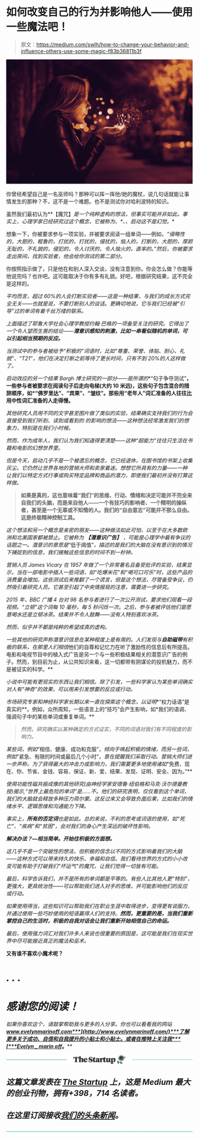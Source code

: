# 如何改变自己的行为并影响他人——使用一些魔法吧！

> 原文：<https://medium.com/swlh/how-to-change-your-behavior-and-influence-others-use-some-magic-f83b36811b3f>

![](img/b8d3cfe65f649cc1c6c9c2c1e48fe4b3.png)

你曾经希望自己是一名巫师吗？那种可以挥一挥他/她的魔杖，说几句话就能让事情发生的那种？不，这不是一个难题。也不是测试你对哈利波特的知识。

虽然我们最初认为**【魔咒】**是一个纯粹虚构的想法，但事实可能并非如此。事实上，心理学家已经研究过这个概念，它被称为*、*、**、*启动*这不是幻觉。**

想象一下，你被要求参与一项实验，并被要求阅读一组单词——例如，*“侵略性的，大胆的，粗鲁的，打扰的，打扰的，侵扰的，恼人的，打断的，大胆的，厚颜无耻的，不礼貌的，侵犯的，令人讨厌的，令人恼火的，直率的。”然后，你被要求走出房间，找到实验者，他会给你测试的第二部分。*

你按照指示做了，只是他在和别人深入交谈，没有注意到你。你会怎么做？你能等他说完吗？也许吧。这可能取决于你有多有礼貌。好吧，根据研究结果，这不完全是这样的。

**平均而言，超过 60%的人会打断实验者*——这是一种结果，与我们的成长方式完全无关——也就是说，不要打断别人的谈话。更确切地说，它与我们已经被“引导”过的单词有着千丝万缕的联系。*

*上面描述了耶鲁大学社会心理学教授约翰·巴格的一项备受关注的研究。它得出了一个令人望而生畏的结论——**潜意识感知的刺激，比如一串看似随机的单词，可以引起相当预期的反应。***

*当测试中的参与者被给予“积极的”词语时，比如“尊重、荣誉、体贴、耐心、礼貌”、“T21”，他们在决定打断之前等待了更长时间，只有不到 20%的人这样做了。*

*启动效应的另一个结果 Bargh 博士研究的一部分——是所谓的**“句子争夺测试”**，一些参与者被要求在阅读句子后走向电梯(大约 10 米远)，这些句子包含混合的措辞顺序，如*“佛罗里达”、“宾果”、“皱纹”。那些用“老年人”词汇准备的人往往比用中性词汇准备的人走得慢。**

*其他研究人员用不同的文字甚至图片做了类似的实验，结果确实支持我们的行为会直接受到我们听到、读到或看到的 的影响的想法——这种想法经常激发我们的想象力，特别是在我们小时候。*

*然而，作为成年人，我们认为我们知道得更清楚——这种“超能力”往往只生活在书籍和电影的幻想世界里。*

*但是今天，启动几乎不是一个被遗忘的概念，它已经退休，在图书馆的书架上收集灰尘。它仍然让世界各地的营销大师和卖家着迷。想想它所具有的力量——一种让我们以特定方式行事或购买特定品牌和商品的潜力，即使我们最初并没有打算这样做。*

> ****如果是真的，这也意味着“我们”的思维、行动、情绪和决定可能并不完全来自我们的头脑，而是来自他人——一个有技巧的影响者、一个精明的操纵者，甚至是一个无辜或不知情的人。我们的“自由意志”可能并不那么自由。这是终极精神控制工具。****

*这个想法和另一个概念是亲密的朋友——这种做法如此可怕，以至于在大多数欧洲和北美国家都被禁止。它被称为 ***【潜意识广告】*** ，可能是心理学中最有争议的话题之一。潜意识的意思是*“低于阈值”*，描述的是我们的大脑在没有意识到的情况下捕捉到的信息，我们接触这些信息的时间不到一秒钟。*

*营销人员 James Vicary 在 1957 年做了一个非常著名且备受批评的实验，结果显示，当在一部电影中插入一些词语，如“吃爆米花”和“喝可口可乐”时，这些产品的消费量会增加。这些测试后来推翻了一个谎言，但是这个想法，尽管备受争议，仍然吸引着研究人员。它甚至引起了中央情报局的注意，需要进一步研究。*

*2015 年，BBC 广播 4 台对 98 名参与者进行了一次公开测试，要求他们观看一段视频。“立顿”这个词每 10 毫秒，每 5 秒闪烁一次。之后，参与者被评估他们是愿意喝水还是立顿冰茶。结果并不令人鼓舞——没有人特别喜欢冰茶。*

*然而，似乎并不都是纯粹的希望成真的虚构。*

*一些其他的研究声称潜意识信息在某种程度上是有用的。人们发现与**自助磁带**有积极的联系，在那里人们相信*他们的自尊和记忆力在听了激励性的信息后有所提高。电影和电视节目中的植入式广告是另一个与一些积极结果相关的潜意识广告的例子。然而，到目前为止，从公共知识来看，这一切都带有阴谋论的投机魅力，而不是被证实的科学。**

*小说中可能有更现实的东西让我们相信。除了引发，一些科学家认为某些单词确实对人有“神奇”的效果，可以用来引发想要的反应或行动。*

*市场研究专家和神经科学家长期以来一直在探索这个概念，以证明**“权力话语”是真实的**。例如，众所周知，一些语言上的“技巧”会产生影响，如*我们的语调、强调句子中的某些单词或重复单词。**

> *然而，研究确实以某种确定的方式证实，不同的词语对我们有不同程度的影响力。*

*某些词，例如*“相信、健康、成功和克服”，*倾向于唤起积极的情绪，而另一些词，例如*“紧急、有限的时间或最后几个小时”，*意在提醒我们采取行动。营销大师们进一步声称，为了获得最大的冲击力或影响力，我们需要更多地使用诸如*“免费、现在、你、节省、金钱、容易、保证、新、爱、结果、发现、证明、安全、因为。”**

*使用功能性磁共振成像的其他研究(由神经学家安德鲁·纽伯格和马克·沃尔德曼教授)揭示,“世界上最危险的单词”是……不。他们的研究表明，仅仅看到这个单词，我们的大脑就会释放多种压力荷尔蒙。这反过来又会导致负面后果，比如我们的情绪水平、逻辑思维和沟通能力下降。*

*事实上，**所有的否定词**也是如此。总的来说，不利的思考或词语的使用，如“死亡”、“疾病”和“贫困”，会对我们的身心产生深远的破坏性影响。*

***解决办法？—相当简单。开始往积极的方面想。***

*这几乎不是一个突破性的想法，但积极的信念以不同的方式影响着我们的大脑——这种方式可以带来持久的快乐、幸福和自信。我们看待世界的方式的小小改变可能有助于打破我们“坏运气”的魔咒，让我们觉得一切皆有可能。*

*最后，科学告诉我们，并不是所有的单词都是平等的。有些人比其他人更“特别”，更强大，更具统治性——可以帮助我们进入对手的思维，并可能影响他们的反应或行动。*

*如果使用得当，这些知识可以帮助我们在职业生涯中取得进步，变得更有说服力，并通过使用一些巧妙使用的短语赢得人们的支持。**然而，更重要的是，当我们重新掌控自己的生活时，积极的自我对话会让我们重新开始相信自己的命运。***

*最后，使用强力词汇对我们许多人来说也很重要的原因是，这可能是我们在现实世界中尽可能接近真正的魔法和巫术。*

****又有谁不喜欢小魔术呢？****

# *. . .*

# *感谢您的阅读！*

*如果你喜欢这个，请鼓掌帮助我与更多的人分享。你也可以看看我的网站[***www.evelynmarinoff.com***](http://www.evelynmarinoff.com/)***了解更多关于成功、自信和自我提升的小贴士和小贴士。或者在推特上关注我***[***Evelyn _ marin off***](https://twitter.com/Evelyn_Marinoff)***。****

*[![](img/308a8d84fb9b2fab43d66c117fcc4bb4.png)](https://medium.com/swlh)*

## *这篇文章发表在 [The Startup](https://medium.com/swlh) 上，这是 Medium 最大的创业刊物，拥有+398，714 名读者。*

## *在这里订阅接收[我们的头条新闻](http://growthsupply.com/the-startup-newsletter/)。*

*[![](img/b0164736ea17a63403e660de5dedf91a.png)](https://medium.com/swlh)*